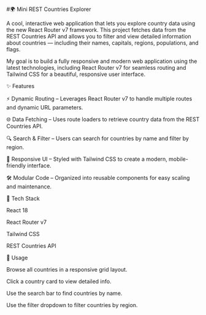 #🌍 Mini REST Countries Explorer

A cool, interactive web application that lets you explore country data using the new React Router v7 framework. This project fetches data from the REST Countries API and allows you to filter and view detailed information about countries — including their names, capitals, regions, populations, and flags.

My goal is to build a fully responsive and modern web application using the latest technologies, including React Router v7 for seamless routing and Tailwind CSS for a beautiful, responsive user interface.

✨ Features

⚡ Dynamic Routing – Leverages React Router v7 to handle multiple routes and dynamic URL parameters.

🌐 Data Fetching – Uses route loaders to retrieve country data from the REST Countries API.

🔍 Search & Filter – Users can search for countries by name and filter by region.

📱 Responsive UI – Styled with Tailwind CSS to create a modern, mobile-friendly interface.

🛠 Modular Code – Organized into reusable components for easy scaling and maintenance.

🚀 Tech Stack

React 18

React Router v7

Tailwind CSS

REST Countries API

🎯 Usage

Browse all countries in a responsive grid layout.

Click a country card to view detailed info.

Use the search bar to find countries by name.

Use the filter dropdown to filter countries by region.
